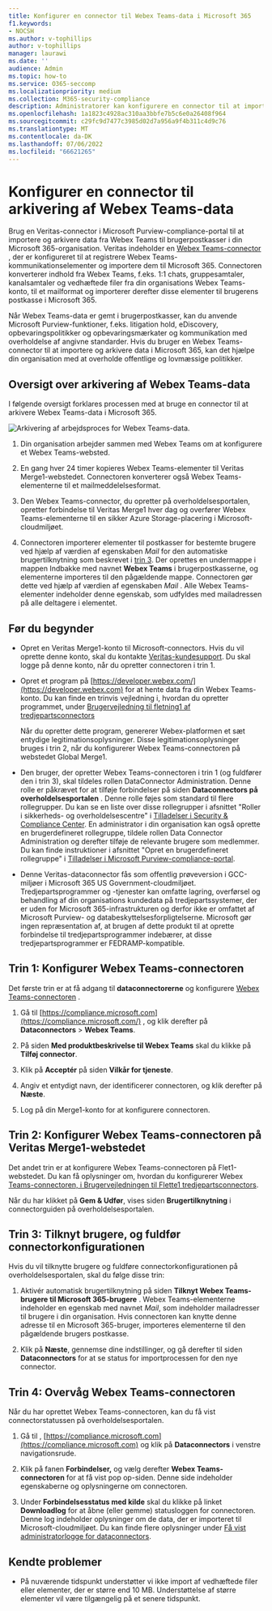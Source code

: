 ```yaml
---
title: Konfigurer en connector til Webex Teams-data i Microsoft 365
f1.keywords:
- NOCSH
ms.author: v-tophillips
author: v-tophillips
manager: laurawi
ms.date: ''
audience: Admin
ms.topic: how-to
ms.service: O365-seccomp
ms.localizationpriority: medium
ms.collection: M365-security-compliance
description: Administratorer kan konfigurere en connector til at importere og arkivere data fra Veritas' Webex Teams-connector i Microsoft 365. Med denne connector kan du arkivere data fra tredjepartsdatakilder i Microsoft 365, så du kan bruge funktioner til overholdelse af angivne standarder, f.eks. juridiske ventepositioner, indholdssøgning og opbevaringspolitikker til at administrere din organisations tredjepartsdata.
ms.openlocfilehash: 1a1823c4928ac310aa3bbfe7b5c6e0a26408f964
ms.sourcegitcommit: c29fc9d7477c3985d02d7a956a9f4b311c4d9c76
ms.translationtype: MT
ms.contentlocale: da-DK
ms.lasthandoff: 07/06/2022
ms.locfileid: "66621265"
---
```

# <a name="set-up-a-connector-to-archive-webex-teams-data"></a>Konfigurer en connector til arkivering af Webex Teams-data

Brug en Veritas-connector i Microsoft Purview-compliance-portal til at importere og arkivere data fra Webex Teams til brugerpostkasser i din Microsoft 365-organisation. Veritas indeholder en [Webex Teams-connector](https://globanet.com/webex-teams/) , der er konfigureret til at registrere Webex Teams-kommunikationselementer og importere dem til Microsoft 365. Connectoren konverterer indhold fra Webex Teams, f.eks. 1:1 chats, gruppesamtaler, kanalsamtaler og vedhæftede filer fra din organisations Webex Teams-konto, til et mailformat og importerer derefter disse elementer til brugerens postkasse i Microsoft 365.

Når Webex Teams-data er gemt i brugerpostkasser, kan du anvende Microsoft Purview-funktioner, f.eks. litigation hold, eDiscovery, opbevaringspolitikker og opbevaringsmærkater og kommunikation med overholdelse af angivne standarder. Hvis du bruger en Webex Teams-connector til at importere og arkivere data i Microsoft 365, kan det hjælpe din organisation med at overholde offentlige og lovmæssige politikker.

## <a name="overview-of-archiving-webex-teams-data"></a>Oversigt over arkivering af Webex Teams-data

I følgende oversigt forklares processen med at bruge en connector til at arkivere Webex Teams-data i Microsoft 365.

![Arkivering af arbejdsproces for Webex Teams-data.](../media/WebexTeamsConnectorWorkflow.png)

1. Din organisation arbejder sammen med Webex Teams om at konfigurere et Webex Teams-websted.

2. En gang hver 24 timer kopieres Webex Teams-elementer til Veritas Merge1-webstedet. Connectoren konverterer også Webex Teams-elementerne til et mailmeddelelsesformat.

3. Den Webex Teams-connector, du opretter på overholdelsesportalen, opretter forbindelse til Veritas Merge1 hver dag og overfører Webex Teams-elementerne til en sikker Azure Storage-placering i Microsoft-cloudmiljøet.

4. Connectoren importerer elementer til postkasser for bestemte brugere ved hjælp af værdien af egenskaben *Mail* for den automatiske brugertilknytning som beskrevet i [trin 3](#step-3-map-users-and-complete-the-connector-setup). Der oprettes en undermappe i mappen Indbakke med navnet **Webex Teams** i brugerpostkasserne, og elementerne importeres til den pågældende mappe. Connectoren gør dette ved hjælp af værdien af egenskaben *Mail* . Alle Webex Teams-elementer indeholder denne egenskab, som udfyldes med mailadressen på alle deltagere i elementet.

## <a name="before-you-begin"></a>Før du begynder

- Opret en Veritas Merge1-konto til Microsoft-connectors. Hvis du vil oprette denne konto, skal du kontakte [Veritas-kundesupport](https://globanet.com/ms-connectors-contact). Du skal logge på denne konto, når du opretter connectoren i trin 1.

- Opret et program på [https://developer.webex.com/](https://developer.webex.com) for at hente data fra din Webex Teams-konto. Du kan finde en trinvis vejledning i, hvordan du opretter programmet, under [Brugervejledning til fletning1 af tredjepartsconnectors](https://docs.ms.merge1.globanetportal.com/Merge1%20Third-Party%20Connectors%20Webex%20Teams%20User%20Guide%20.pdf)

   Når du opretter dette program, genererer Webex-platformen et sæt entydige legitimationsoplysninger. Disse legitimationsoplysninger bruges i trin 2, når du konfigurerer Webex Teams-connectoren på webstedet Global Merge1.

- Den bruger, der opretter Webex Teams-connectoren i trin 1 (og fuldfører den i trin 3), skal tildeles rollen DataConnector Administration. Denne rolle er påkrævet for at tilføje forbindelser på siden **Dataconnectors på overholdelsesportalen** . Denne rolle føjes som standard til flere rollegrupper. Du kan se en liste over disse rollegrupper i afsnittet "Roller i sikkerheds- og overholdelsescentre" i [Tilladelser i Security & Compliance Center](../security/office-365-security/permissions-in-the-security-and-compliance-center.md#roles-in-the-security--compliance-center). En administrator i din organisation kan også oprette en brugerdefineret rollegruppe, tildele rollen Data Connector Administration og derefter tilføje de relevante brugere som medlemmer. Du kan finde instruktioner i afsnittet "Opret en brugerdefineret rollegruppe" i [Tilladelser i Microsoft Purview-compliance-portal](microsoft-365-compliance-center-permissions.md#create-a-custom-role-group).

- Denne Veritas-dataconnector fås som offentlig prøveversion i GCC-miljøer i Microsoft 365 US Government-cloudmiljøet. Tredjepartsprogrammer og -tjenester kan omfatte lagring, overførsel og behandling af din organisations kundedata på tredjepartssystemer, der er uden for Microsoft 365-infrastrukturen og derfor ikke er omfattet af Microsoft Purview- og databeskyttelsesforpligtelserne. Microsoft gør ingen repræsentation af, at brugen af dette produkt til at oprette forbindelse til tredjepartsprogrammer indebærer, at disse tredjepartsprogrammer er FEDRAMP-kompatible.

## <a name="step-1-set-up-the-webex-teams-connector"></a>Trin 1: Konfigurer Webex Teams-connectoren

Det første trin er at få adgang til **dataconnectorerne** og konfigurere [Webex Teams-connectoren](https://globanet.com/webex-teams/) .

1. Gå til [https://compliance.microsoft.com](https://compliance.microsoft.com/) , og klik derefter på **Dataconnectors** > **Webex Teams**.

2. På siden **Med produktbeskrivelse til Webex Teams** skal du klikke på **Tilføj connector**.

3. Klik på **Acceptér** på siden **Vilkår for tjeneste**.

4. Angiv et entydigt navn, der identificerer connectoren, og klik derefter på **Næste**.

5. Log på din Merge1-konto for at konfigurere connectoren.

## <a name="step-2-configure-the-webex-teams-connector-on-the-veritas-merge1-site"></a>Trin 2: Konfigurer Webex Teams-connectoren på Veritas Merge1-webstedet

Det andet trin er at konfigurere Webex Teams-connectoren på Flet1-webstedet. Du kan få oplysninger om, hvordan du konfigurerer Webex [Teams-connectoren, i Brugervejledningen til Flette1 tredjepartsconnectors](https://docs.ms.merge1.globanetportal.com/Merge1%20Third-Party%20Connectors%20Webex%20Teams%20User%20Guide%20.pdf).

Når du har klikket på **Gem & Udfør**, vises siden **Brugertilknytning** i connectorguiden på overholdelsesportalen.

## <a name="step-3-map-users-and-complete-the-connector-setup"></a>Trin 3: Tilknyt brugere, og fuldfør connectorkonfigurationen

Hvis du vil tilknytte brugere og fuldføre connectorkonfigurationen på overholdelsesportalen, skal du følge disse trin:

1. Aktivér automatisk brugertilknytning på siden **Tilknyt Webex Teams-brugere til Microsoft 365-brugere** . Webex Teams-elementerne indeholder en egenskab med navnet *Mail*, som indeholder mailadresser til brugere i din organisation. Hvis connectoren kan knytte denne adresse til en Microsoft 365-bruger, importeres elementerne til den pågældende brugers postkasse.

2. Klik på **Næste**, gennemse dine indstillinger, og gå derefter til siden **Dataconnectors** for at se status for importprocessen for den nye connector.

## <a name="step-4-monitor-the-webex-teams-connector"></a>Trin 4: Overvåg Webex Teams-connectoren

Når du har oprettet Webex Teams-connectoren, kan du få vist connectorstatussen på overholdelsesportalen.

1. Gå til , [https://compliance.microsoft.com](https://compliance.microsoft.com) og klik på **Dataconnectors** i venstre navigationsrude.

2. Klik på fanen **Forbindelser,** og vælg derefter **Webex Teams-connectoren** for at få vist pop op-siden. Denne side indeholder egenskaberne og oplysningerne om connectoren.

3. Under **Forbindelsesstatus med kilde** skal du klikke på linket **Downloadlog** for at åbne (eller gemme) statusloggen for connectoren. Denne log indeholder oplysninger om de data, der er importeret til Microsoft-cloudmiljøet. Du kan finde flere oplysninger under [Få vist administratorlogge for dataconnectors](data-connector-admin-logs.md).

## <a name="known-issues"></a>Kendte problemer

- På nuværende tidspunkt understøtter vi ikke import af vedhæftede filer eller elementer, der er større end 10 MB. Understøttelse af større elementer vil være tilgængelig på et senere tidspunkt.